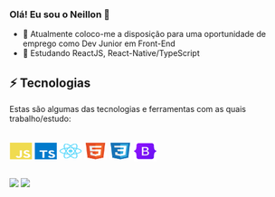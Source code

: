 ### Olá! Eu sou o Neillon 👋

- 🔭 Atualmente coloco-me a disposição para uma oportunidade de emprego como Dev Junior em Front-End
- 🌱 Estudando ReactJS, React-Native/TypeScript
<!--
<div align="center">
  <a href="https://github.com/NeillonWork">
  <img height="180em" src="https://github-readme-stats.vercel.app/api?username=NeillonWork&show_icons=true&theme=dracula&include_all_commits=true&count_private=true"/>
  <img height="180em" src="https://github-readme-stats.vercel.app/api/top-langs/?username=NeillonWork&layout=compact&langs_count=7&theme=dracula"/>
</div>
-->
 
## ⚡ Tecnologias
Estas são algumas das tecnologias e ferramentas com as quais trabalho/estudo:
  
<div style="display: inline_block"><br>
  <img align="center" alt="Nei-Js" height="30" width="40" src="https://raw.githubusercontent.com/devicons/devicon/master/icons/javascript/javascript-plain.svg">
  <img align="center" alt="Nei-Ts" height="30" width="40" src="https://raw.githubusercontent.com/devicons/devicon/master/icons/typescript/typescript-plain.svg">
  <img align="center" alt="Nei-React" height="30" width="40" src="https://raw.githubusercontent.com/devicons/devicon/master/icons/react/react-original.svg">
  <img align="center" alt="Nei-HTML" height="30" width="40" src="https://raw.githubusercontent.com/devicons/devicon/master/icons/html5/html5-original.svg">
  <img align="center" alt="Nei-CSS" height="30" width="40" src="https://raw.githubusercontent.com/devicons/devicon/master/icons/css3/css3-original.svg">
  <img align="center" alt="Nei-CSS" height="36" width="40" src="https://raw.githubusercontent.com/devicons/devicon/master/icons/bootstrap/bootstrap-original.svg">
 <!-- <img align="right" alt="Nei-pic" height="150" style="border-radius:50px;" src="https://avatars.githubusercontent.com/u/60415245?v=4"> -->
</div>

## 
 
<div> 
  <a href="https://www.linkedin.com/in/neillonalmeida/" target="_blank"><img src="https://img.shields.io/badge/-LinkedIn-%230077B5?style=for-the-badge&logo=linkedin&logoColor=white" target="_blank"></a>
  <a href = "mailto:neillonwork@gmail.com"><img src="https://img.shields.io/badge/-Gmail-%23333?style=for-the-badge&logo=gmail&logoColor=white" target="_blank"></a>
 <!--   <a href="https://instagram.com/neillonalmeida" target="_blank"><img src="https://img.shields.io/badge/-Instagram-%23E4405F?style=for-the-badge&logo=instagram&logoColor=white" target="_blank"></a>-->
 
 <!-- ![Snake animation](https://github.com/NeillonWork/NeillonWork/blob/output/github-contribution-grid-snake.svg)-->
</div>
